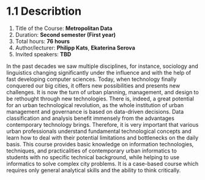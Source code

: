 # 1.1 Describtion

1. Title of the Course: **Metropolitan Data**
2. Duration: **Second semester (First year)**
3. Total hours: **76 hours**
4. Author/lecturer: **Philipp Kats**, **Ekaterina Serova**
5. Invited speakers: **TBD**



In the past decades we saw multiple disciplines, for instance, sociology and linguistics changing significantly under the influence and with the help of fast developing computer sciences. Today, when technology finally conquered our big cities, it offers new possibilities and presents new challenges. It is now the turn of urban planning, management, and design to be rethought through new technologies. There is, indeed, a great potential for an urban technological revolution, as the whole institution of urban management and governance is based on data-driven decisions. Data classification and analysis benefit immensely from the advantages contemporary technology brings. Therefore, it is very important that various urban professionals understand fundamental technological concepts and learn how to deal with their potential limitations and bottlenecks on the daily basis.
This course provides basic knowledge on information technologies, techniques, and practicalities of contemporary urban informatics to students with no specific technical background, while helping to use informatics to solve complex city problems. It is a case-based course which requires only general analytical skills and the ability to think critically. 
